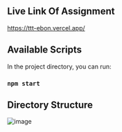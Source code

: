 ## Live Link Of Assignment

https://ttt-ebon.vercel.app/

## Available Scripts

In the project directory, you can run:

### `npm start`


## Directory Structure

![image](https://github.com/Satyam8804/ttt/assets/88649908/c744b275-603c-4260-a535-550a341dba3d)

